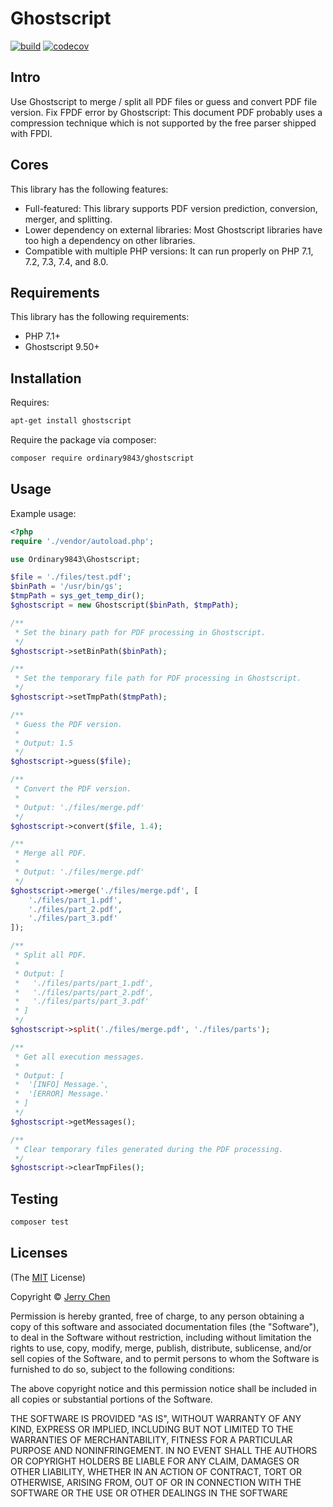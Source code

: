 # Ghostscript

[![build](https://github.com/ordinary9843/ghostscript/actions/workflows/build.yml/badge.svg)](https://github.com/ordinary9843/ghostscript/actions/workflows/build.yml)
[![codecov](https://codecov.io/gh/ordinary9843/ghostscript/branch/master/graph/badge.svg?token=DMXRZFN55V)](https://codecov.io/gh/ordinary9843/ghostscript)

## Intro

Use Ghostscript to merge / split all PDF files or guess and convert PDF file version. Fix FPDF error by Ghostscript: This document PDF probably uses a compression technique which is not supported by the free parser shipped with FPDI.

## Cores

This library has the following features:

- Full-featured: This library supports PDF version prediction, conversion, merger, and splitting.
- Lower dependency on external libraries: Most Ghostscript libraries have too high a dependency on other libraries.
- Compatible with multiple PHP versions: It can run properly on PHP 7.1, 7.2, 7.3, 7.4, and 8.0.

## Requirements

This library has the following requirements:

- PHP 7.1+
- Ghostscript 9.50+

## Installation

Requires:

```bash
apt-get install ghostscript
```

Require the package via composer:

```bash
composer require ordinary9843/ghostscript
```

## Usage

Example usage:

```php
<?php
require './vendor/autoload.php';

use Ordinary9843\Ghostscript;

$file = './files/test.pdf';
$binPath = '/usr/bin/gs';
$tmpPath = sys_get_temp_dir();
$ghostscript = new Ghostscript($binPath, $tmpPath);

/**
 * Set the binary path for PDF processing in Ghostscript.
 */
$ghostscript->setBinPath($binPath);

/**
 * Set the temporary file path for PDF processing in Ghostscript.
 */
$ghostscript->setTmpPath($tmpPath);

/**
 * Guess the PDF version.
 *
 * Output: 1.5
 */
$ghostscript->guess($file);

/**
 * Convert the PDF version.
 *
 * Output: './files/merge.pdf'
 */
$ghostscript->convert($file, 1.4);

/**
 * Merge all PDF.
 *
 * Output: './files/merge.pdf'
 */
$ghostscript->merge('./files/merge.pdf', [
    './files/part_1.pdf',
    './files/part_2.pdf',
    './files/part_3.pdf'
]);

/**
 * Split all PDF.
 *
 * Output: [
 *   './files/parts/part_1.pdf',
 *   './files/parts/part_2.pdf',
 *   './files/parts/part_3.pdf'
 * ]
 */
$ghostscript->split('./files/merge.pdf', './files/parts');

/**
 * Get all execution messages.
 *
 * Output: [
 *  '[INFO] Message.',
 *  '[ERROR] Message.'
 * ]
 */
$ghostscript->getMessages();

/**
 * Clear temporary files generated during the PDF processing.
 */
$ghostscript->clearTmpFiles();
```

## Testing

```bash
composer test
```

## Licenses

(The [MIT](http://www.opensource.org/licenses/mit-license.php) License)

Copyright &copy; [Jerry Chen](https://www.linkedin.com/in/ordinary9843/)

Permission is hereby granted, free of charge, to any person obtaining a copy
of this software and associated documentation files (the "Software"), to deal
in the Software without restriction, including without limitation the rights
to use, copy, modify, merge, publish, distribute, sublicense, and/or sell
copies of the Software, and to permit persons to whom the Software is
furnished to do so, subject to the following conditions:

The above copyright notice and this permission notice shall be included in
all copies or substantial portions of the Software.

THE SOFTWARE IS PROVIDED "AS IS", WITHOUT WARRANTY OF ANY KIND, EXPRESS OR
IMPLIED, INCLUDING BUT NOT LIMITED TO THE WARRANTIES OF MERCHANTABILITY,
FITNESS FOR A PARTICULAR PURPOSE AND NONINFRINGEMENT. IN NO EVENT SHALL THE
AUTHORS OR COPYRIGHT HOLDERS BE LIABLE FOR ANY CLAIM, DAMAGES OR OTHER
LIABILITY, WHETHER IN AN ACTION OF CONTRACT, TORT OR OTHERWISE, ARISING FROM,
OUT OF OR IN CONNECTION WITH THE SOFTWARE OR THE USE OR OTHER DEALINGS IN
THE SOFTWARE
